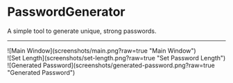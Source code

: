 # PasswordGenerator
A simple tool to generate unique, strong passwords.
<hr />
![Main Window](screenshots/main.png?raw=true "Main Window")
<br />
![Set Length](screenshots/set-length.png?raw=true "Set Password Length")
<br />
![Generated Password](screenshots/generated-password.png?raw=true "Generated Password")
